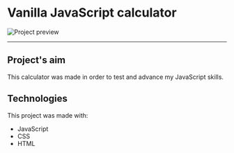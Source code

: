 # Vanilla JavaScript calculator #
![Project preview](https://imgur.com/a/nlQzSBf)

---
## Project's aim ##
This calculator was made in order to test and advance my JavaScript skills.

## Technologies ##
This project was made with:
* JavaScript
* CSS
* HTML
